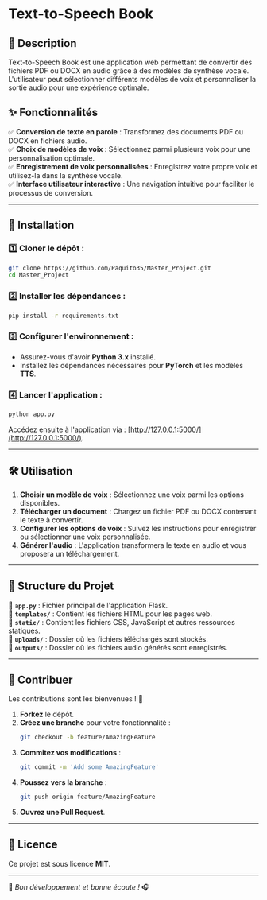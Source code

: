 # Text-to-Speech Book

## 📖 Description

Text-to-Speech Book est une application web permettant de convertir des fichiers PDF ou DOCX en audio grâce à des modèles de synthèse vocale. L'utilisateur peut sélectionner différents modèles de voix et personnaliser la sortie audio pour une expérience optimale.

## ✨ Fonctionnalités

✅ **Conversion de texte en parole** : Transformez des documents PDF ou DOCX en fichiers audio.    
✅ **Choix de modèles de voix** : Sélectionnez parmi plusieurs voix pour une personnalisation optimale.   
✅ **Enregistrement de voix personnalisées** : Enregistrez votre propre voix et utilisez-la dans la synthèse vocale.   
✅ **Interface utilisateur interactive** : Une navigation intuitive pour faciliter le processus de conversion.   

---

## 🚀 Installation

### 1️⃣ Cloner le dépôt :

```bash
git clone https://github.com/Paquito35/Master_Project.git
cd Master_Project
```

### 2️⃣ Installer les dépendances :

```bash
pip install -r requirements.txt
```

### 3️⃣ Configurer l'environnement :

- Assurez-vous d'avoir **Python 3.x** installé.   
- Installez les dépendances nécessaires pour **PyTorch** et les modèles **TTS**.   

### 4️⃣ Lancer l'application :

```bash
python app.py
```

Accédez ensuite à l'application via : [http://127.0.0.1:5000/](http://127.0.0.1:5000/).

---

## 🛠️ Utilisation

1. **Choisir un modèle de voix** : Sélectionnez une voix parmi les options disponibles.   
2. **Télécharger un document** : Chargez un fichier PDF ou DOCX contenant le texte à convertir.   
3. **Configurer les options de voix** : Suivez les instructions pour enregistrer ou sélectionner une voix personnalisée.   
4. **Générer l'audio** : L'application transformera le texte en audio et vous proposera un téléchargement.   

---

## 📂 Structure du Projet

📌 **`app.py`** : Fichier principal de l'application Flask.   
📌 **`templates/`** : Contient les fichiers HTML pour les pages web.   
📌 **`static/`** : Contient les fichiers CSS, JavaScript et autres ressources statiques.   
📌 **`uploads/`** : Dossier où les fichiers téléchargés sont stockés.   
📌 **`outputs/`** : Dossier où les fichiers audio générés sont enregistrés.    

---

## 🤝 Contribuer

Les contributions sont les bienvenues ! 🎉

1. **Forkez** le dépôt.   
2. **Créez une branche** pour votre fonctionnalité :   
   ```bash
   git checkout -b feature/AmazingFeature
   ```
3. **Commitez vos modifications** :   
   ```bash
   git commit -m 'Add some AmazingFeature'
   ```
4. **Poussez vers la branche** :   
   ```bash
   git push origin feature/AmazingFeature
   ```
5. **Ouvrez une Pull Request**.   

---

## 📜 Licence  

Ce projet est sous licence **MIT**.

---

🚀 _Bon développement et bonne écoute !_ 🎧
